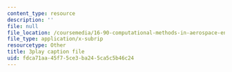 ```yaml
---
content_type: resource
description: ''
file: null
file_location: /coursemedia/16-90-computational-methods-in-aerospace-engineering-spring-2014/fdca71aa45f75ce3ba245ca5c5b46c24_8ulQDwKTBOc.vtt
file_type: application/x-subrip
resourcetype: Other
title: 3play caption file
uid: fdca71aa-45f7-5ce3-ba24-5ca5c5b46c24
---
```

